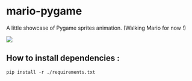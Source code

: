 # mario-pygame
A little showcase of Pygame sprites animation. (Walking Mario for now !)

<img src="https://media.giphy.com/media/OwF2sGulJDpElOMEyz/giphy.gif">

## How to install dependencies :
<code>pip install -r ./requirements.txt</code>
